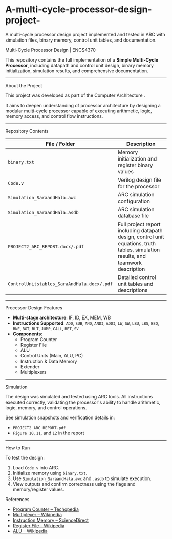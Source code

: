 # A-multi-cycle-processor-design-project-
A multi-cycle processor design project implemented and tested in ARC with simulation files, binary memory, control unit tables, and documentation. 


 Multi-Cycle Processor Design | ENCS4370

This repository contains the full implementation of a **Simple Multi-Cycle Processor**, including datapath and control unit design, binary memory initialization, simulation results, and comprehensive documentation.

---

 About the Project

This project was developed as part of the Computer Architecture .

It aims to deepen understanding of processor architecture by designing a modular multi-cycle processor capable of executing arithmetic, logic, memory access, and control flow instructions.

---



Repository Contents

| File / Folder                      | Description |
|-----------------------------------|-------------|
| `binary.txt`                      | Memory initialization and register binary values |
| `Code.v`                          | Verilog design file for the processor |
| `Simulation_SaraandHala.awc`      | ARC simulation configuration |
| `Simulation_SaraandHala.asdb`     | ARC simulation database file |
| `PROJECT2_ARC_REPORT.docx/.pdf`   | Full project report including datapath design, control unit equations, truth tables, simulation results, and teamwork description |
| `ControlUnitstables_SaraAndHala.docx/.pdf` | Detailed control unit tables and descriptions |

---

Processor Design Features

- **Multi-stage architecture**: IF, ID, EX, MEM, WB
- **Instructions Supported**: `ADD`, `SUB`, `AND`, `ANDI`, `ADDI`, `LW`, `SW`, `LBU`, `LBS`, `BEQ`, `BNE`, `BGT`, `BLT`, `JUMP`, `CALL`, `RET`, `SV`
- **Components**: 
  - Program Counter
  - Register File
  - ALU
  - Control Units (Main, ALU, PC)
  - Instruction & Data Memory
  - Extender
  - Multiplexers

---
 Simulation

The design was simulated and tested using ARC tools. All instructions executed correctly, validating the processor's ability to handle arithmetic, logic, memory, and control operations.

 See simulation snapshots and verification details in:
- `PROJECT2_ARC_REPORT.pdf`
- `Figure 10`, `11`, and `12` in the report

---

 How to Run

To test the design:
1. Load `Code.v` into ARC.
2. Initialize memory using `binary.txt`.
3. Use `Simulation_SaraandHala.awc` and `.asdb` to simulate execution.
4. View outputs and confirm correctness using the flags and memory/register values.


References

- [Program Counter – Techopedia](https://www.techopedia.com/definition/13114/program-counter-pc)
- [Multiplexer – Wikipedia](https://en.wikipedia.org/wiki/Multiplexer)
- [Instruction Memory – ScienceDirect](https://www.sciencedirect.com/topics/computer-science/instruction-memory)
- [Register File – Wikipedia](https://en.wikipedia.org/wiki/Register_file)
- [ALU – Wikipedia](https://en.wikipedia.org/wiki/Arithmetic_logic_unit)

